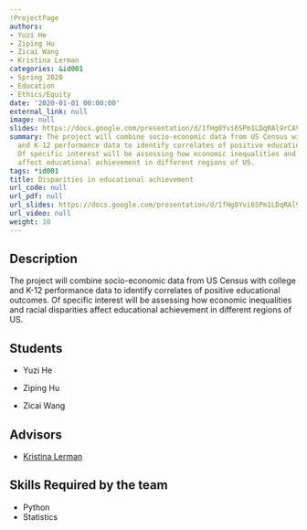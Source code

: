 ```yaml
---
!ProjectPage
authors:
- Yuzi He
- Ziping Hu
- Zicai Wang
- Kristina Lerman
categories: &id001
- Spring 2020
- Education
- Ethics/Equity
date: '2020-01-01 00:00:00'
external_link: null
image: null
slides: https://docs.google.com/presentation/d/1fHg8Yvi6SPm1LDqRAl9rCAVH2KGFmhSz/edit?usp=sharing&ouid=116088473370484068569&rtpof=true&sd=true
summary: The project will combine socio-economic data from US Census with college
  and K-12 performance data to identify correlates of positive educational outcomes.
  Of specific interest will be assessing how economic inequalities and racial disparities
  affect educational achievement in different regions of US.
tags: *id001
title: Disparities in educational achievement
url_code: null
url_pdf: null
url_slides: https://docs.google.com/presentation/d/1fHg8Yvi6SPm1LDqRAl9rCAVH2KGFmhSz/edit?usp=sharing&ouid=116088473370484068569&rtpof=true&sd=true
url_video: null
weight: 10
---
```

## Description

The project will combine socio-economic data from US Census with college and K-12 performance data to identify correlates of positive educational outcomes. Of specific interest will be assessing how economic inequalities and racial disparities affect educational achievement in different regions of US.





## Students

* Yuzi He

* Ziping Hu

* Zicai Wang

## Advisors

* [Kristina Lerman](../../../author/kristina-lerman)

## Skills Required by the team


* Python
* Statistics
